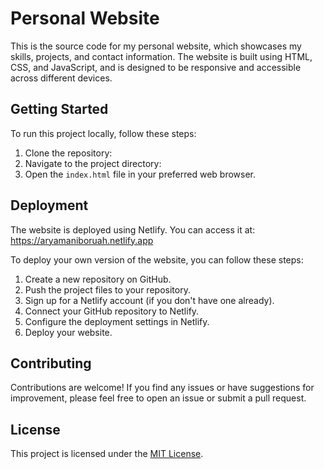 
# Personal Website

This is the source code for my personal website, which showcases my skills, projects, and contact information. The website is built using HTML, CSS, and JavaScript, and is designed to be responsive and accessible across different devices.

## Getting Started

To run this project locally, follow these steps:

1. Clone the repository:
2. Navigate to the project directory:
3. Open the `index.html` file in your preferred web browser.

## Deployment

The website is deployed using Netlify. You can access it at: https://aryamaniboruah.netlify.app

To deploy your own version of the website, you can follow these steps:

1. Create a new repository on GitHub.
2. Push the project files to your repository.
3. Sign up for a Netlify account (if you don't have one already).
4. Connect your GitHub repository to Netlify.
5. Configure the deployment settings in Netlify.
6. Deploy your website.

## Contributing

Contributions are welcome! If you find any issues or have suggestions for improvement, please feel free to open an issue or submit a pull request.

## License

This project is licensed under the [MIT License](LICENSE).
